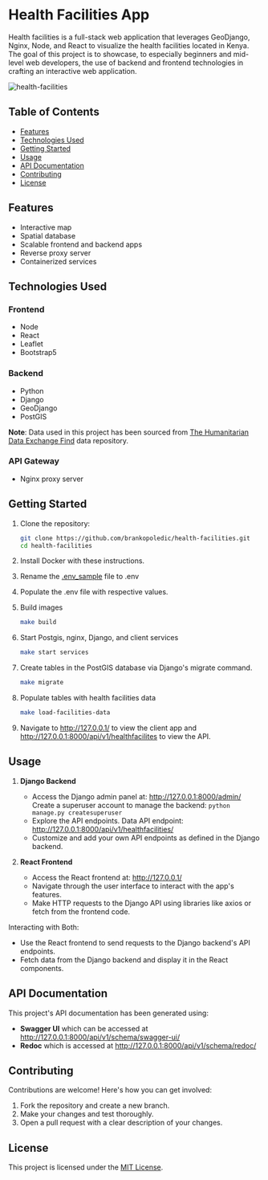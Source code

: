 # Health Facilities App
Health facilities is a full-stack web application that leverages GeoDjango, Nginx, Node, and React to visualize the health facilities located in Kenya. The goal of this project is to showcase, to especially beginners and mid-level web developers, the use of backend and frontend technologies in crafting an interactive web application.

![health-facilities](https://github.com/brankopoledic/health-facilities/assets/23359514/2a3c45fb-c4cf-4c75-b4df-eaa690c177a0)


## Table of Contents

- [Features](#features)
- [Technologies Used](#technologies-used)
- [Getting Started](#getting-started)
- [Usage](#usage)
- [API Documentation](#api-documentation)
- [Contributing](#contributing)
- [License](#license)

## Features

- Interactive map
- Spatial database
- Scalable frontend and backend apps
- Reverse proxy server
- Containerized services

## Technologies Used

### Frontend

- Node
- React
- Leaflet
- Bootstrap5

### Backend

- Python
- Django
- GeoDjango
- PostGIS

__Note__: Data used in this project has been sourced from [The Humanitarian Data Exchange Find](https://data.humdata.org) data repository.

### API Gateway

- Nginx proxy server

## Getting Started

1. Clone the repository:

   ```bash
   git clone https://github.com/brankopoledic/health-facilities.git
   cd health-facilities
   
2. Install Docker with these instructions.
3. Rename the [.env_sample](.env_sample) file to .env
4. Populate the .env file with respective values.
5. Build images
   ```bash
   make build
6. Start Postgis, nginx, Django, and client services
    ```bash
    make start services
7. Create tables in the PostGIS database via Django's migrate command.
   ```bash
   make migrate
8. Populate tables with health facilities data
   ```bash
   make load-facilities-data
9. Navigate to http://127.0.0.1/ to view the client app and http://127.0.0.1:8000/api/v1/healthfacilites to view the API.

## Usage

1. __Django Backend__
   * Access the Django admin panel at: http://127.0.0.1:8000/admin/ Create a superuser account to manage the backend: 
           ```python manage.py createsuperuser```
   * Explore the API endpoints. Data API endpoint: http://127.0.0.1:8000/api/v1/healthfacilities/
   * Customize and add your own API endpoints as defined in the Django backend.

2. __React Frontend__
    * Access the React frontend at: http://127.0.0.1/
    * Navigate through the user interface to interact with the app's features.
    * Make HTTP requests to the Django API using libraries like axios or fetch from the frontend code.

Interacting with Both:
* Use the React frontend to send requests to the Django backend's API endpoints.
* Fetch data from the Django backend and display it in the React components.

## API Documentation

This project's API documentation has been generated using:
* __Swagger UI__ which can be accessed at http://127.0.0.1:8000/api/v1/schema/swagger-ui/
* __Redoc__ which is accessed at http://127.0.0.1:8000/api/v1/schema/redoc/

## Contributing

Contributions are welcome! Here's how you can get involved:

1. Fork the repository and create a new branch.
2. Make your changes and test thoroughly.
3. Open a pull request with a clear description of your changes.

## License

This project is licensed under the [MIT License](LICENSE).
